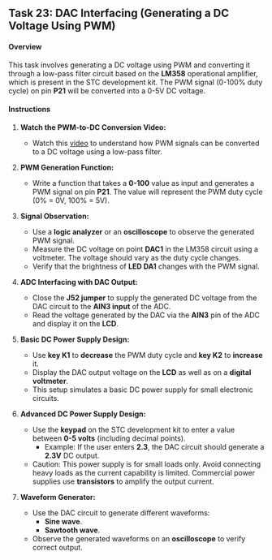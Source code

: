 ## Task 23: DAC Interfacing (Generating a DC Voltage Using PWM)

#### Overview
This task involves generating a DC voltage using PWM and converting it through a low-pass filter circuit based on the **LM358** operational amplifier, which is present in the STC development kit. The PWM signal (0-100% duty cycle) on pin **P21** will be converted into a 0-5V DC voltage.

#### Instructions

1. **Watch the PWM-to-DC Conversion Video:**
   - Watch this [video](https://www.youtube.com/watch?v=6rDwfFuAUD0&ab_channel=EngrEdu) to understand how PWM signals can be converted to a DC voltage using a low-pass filter.

2. **PWM Generation Function:**
   - Write a function that takes a **0-100** value as input and generates a PWM signal on pin **P21**. The value will represent the PWM duty cycle (0% = 0V, 100% = 5V).

3. **Signal Observation:**
   - Use a **logic analyzer** or an **oscilloscope** to observe the generated PWM signal.
   - Measure the DC voltage on point **DAC1** in the LM358 circuit using a voltmeter. The voltage should vary as the duty cycle changes.
   - Verify that the brightness of **LED DA1** changes with the PWM signal.

4. **ADC Interfacing with DAC Output:**
   - Close the **J52 jumper** to supply the generated DC voltage from the DAC circuit to the **AIN3 input** of the ADC.
   - Read the voltage generated by the DAC via the **AIN3** pin of the ADC and display it on the **LCD**.

5. **Basic DC Power Supply Design:**
   - Use **key K1** to **decrease** the PWM duty cycle and **key K2** to **increase** it.
   - Display the DAC output voltage on the **LCD** as well as on a **digital voltmeter**.
   - This setup simulates a basic DC power supply for small electronic circuits.

6. **Advanced DC Power Supply Design:**
   - Use the **keypad** on the STC development kit to enter a value between **0-5 volts** (including decimal points).
     - Example: If the user enters **2.3**, the DAC circuit should generate a **2.3V** DC output.
   - Caution: This power supply is for small loads only. Avoid connecting heavy loads as the current capability is limited. Commercial power supplies use **transistors** to amplify the output current.

7. **Waveform Generator:**
   - Use the DAC circuit to generate different waveforms:
     - **Sine wave**.
     - **Sawtooth wave**.
   - Observe the generated waveforms on an **oscilloscope** to verify correct output.
